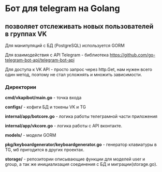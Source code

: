 # Бот для telegram на Golang
## позволяет отслеживать новых пользователей в группах VK

Для манипуляций с БД (PostgreSQL) используется GORM

Для взаимодействия с API Telegram - библиотека https://github.com/go-telegram-bot-api/telegram-bot-api

Для доступа к VK API - просто запрос через http.Get, нам нужен всего один метод, поэтому не стал усложнять и множить зависимости.

### Директории
**cmd/vkapibot/main.go** - точка входа

**configs/** - кофиги БД и токены VK и TG

**internal/app/botcore.go** - логика работы телеграмной части приложения

**internal/app/vkcore.go** - логика работы с API вконтакте.

**models/** - модели GORM

**pkg/keyboardgenerator/keyboardgenerator.go** - генератор клавиатуры в TG, мб пригодится в других проектах.

**storage/** - репозитории описывающие функции для моделей user и group, а так же инициализация соединения с БД и миграции(storage.go).
